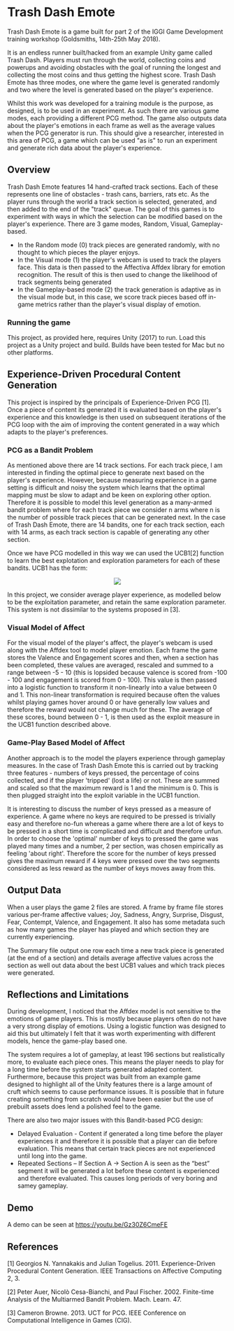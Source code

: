 # Trash Dash Emote

Trash Dash Emote is a game built for part 2 of the IGGI Game Development training workshop (Goldsmiths, 14th-25th May 2018).

It is an endless runner built/hacked from an example Unity game called Trash Dash. Players must run through the world, collecting coins and powerups and avoiding obstacles with the goal of running the longest and collecting the most coins and thus getting the highest score. Trash Dash Emote has three modes, one where the game level is generated randomly and two where the level is generated based on the player's experience.  

Whilst this work was developed for a training module is the purpose, as designed, is to be used in an experiment. As such there are various game modes, each providing a different PCG method. The game also outputs data about the player's emotions in each frame as well as the average values when the PCG generator is run. This should give a researcher, interested in this area of PCG, a game which can be used "as is" to run an experiment and generate rich data about the player's experience. 

## Overview
Trash Dash Emote features 14 hand-crafted track sections. Each of these represents one line of obstacles -  trash cans, barriers, rats etc. As the player runs through the world a track section is selected, generated, and then added to the end of the "track" queue. The goal of this games is to experiment with ways in which the selection can be modified based on the player's experience. There are 3 game modes, Random, Visual, Gameplay-based.

- In the Random mode (0) track pieces are generated randomly, with no thought to which pieces the player enjoys. 
- In the Visual mode (1) the player's webcam is used to track the players face. This data is then passed to the Affectiva Affdex library for emotion recognition. The result of this is then used to change the likelihood of track segments being generated
- In the Gameplay-based mode (2) the track generation is adaptive as in the visual mode but, in this case, we score track pieces based off in-game metrics rather than the player's visual display of emotion. 

### Running the game
This project, as provided here, requires Unity (2017) to run. Load this project as a Unity project and build. Builds have been tested for Mac but no other platforms. 

## Experience-Driven Procedural Content Generation
This project is inspired by the principals of Experience-Driven PCG [1]. Once a piece of content its generated it is evaluated based on the player's experience and this knowledge is then used on subsequent iterations of the PCG loop with the aim of improving the content generated in a way which adapts to the player's preferences. 

### PCG as a Bandit Problem 
As mentioned above there are 14 track sections. For each track piece, I am interested in finding the optimal piece to generate next based on the player's experience. However, because measuring experience in a game setting is difficult and noisy the system which learns that the optimal mapping must be slow to adapt and be keen on exploring other option. Therefore it is possible to model this level generation as a many-armed bandit problem where for each track piece we consider n arms where n is the number of possible track pieces that can be generated next. In the case of Trash Dash Emote, there are 14 bandits, one for each track section, each with 14 arms, as each track section is capable of generating any other section.

Once we have PCG modelled in this way we can used the UCB1[2] function to learn the best explotation and exploration parameters for each of these bandits. UCB1 has the form: 

<p align="center">
<img src="https://latex.codecogs.com/gif.latex?%5Cbar%7Bx_i%7D%20&plus;%20c%5Csqrt%7B%5Cfrac%7B%5Cln%7B%28N_i%29%7D%7D%7Bn_i%7D%7D">
  </p>

In this project, we consider average player experience, as modelled below to be the exploitation parameter, and retain the same exploration parameter. This system is not dissimilar to the systems proposed in [3].

### Visual Model of Affect
For the visual model of the player's affect, the player's webcam is used along with the Affdex tool to model player emotion. Each frame the game stores the Valence and Engagement scores and then, when a section has been completed, these values are averaged, rescaled and summed to a range between -5 - 10 (this is lopsided because valence is scored from -100 - 100 and engagement is scored from 0 - 100). This value is then passed into a logistic function to transform it non-linearly into a value between 0 and 1. This non-linear transformation is required because often the values whilst playing games hover around 0 or have generally low values and therefore the reward would not change much for these. The average of these scores, bound between 0 - 1, is then used as the exploit measure in the UCB1 function described above. 

### Game-Play Based Model of Affect
Another approach is to the model the players experience through gameplay measures. In the case of Trash Dash Emote this is carried out by tracking three features - numbers of keys pressed, the percentage of coins collected, and if the player 'tripped' (lost a life) or not. These are summed and scaled so that the maximum reward is 1 and the minimum is 0. This is then plugged straight into the exploit variable in the UCB1 function. 

It is interesting to discuss the number of keys pressed as a measure of experience. A game where no keys are required to be pressed is trivially easy and therefore no-fun whereas a game where there are a lot of keys to be pressed in a short time is complicated and difficult and therefore unfun. In order to choose the 'optimal' number of keys to pressed the game was played many times and a number, 2 per section, was chosen empirically as feeling 'about right'. Therefore the score for the number of keys pressed gives the maximum reward if 4 keys were pressed over the two segments considered as less reward as the number of keys moves away from this. 

## Output Data
When a user plays the game 2 files are stored. A frame by frame file stores various per-frame affective values; Joy, Sadness, Angry, Surprise, Disgust, Fear, Contempt, Valence, and Engagement. It also has some metadata such as how many games the player has played and which section they are currently experiencing. 

The Summary file output one row each time a new track piece is generated (at the end of a section) and details average affective values across the section as well out data about the best UCB1 values and which track pieces were generated. 

## Reflections and Limitations
During development, I noticed that the Affdex model is not sensitive to the emotions of game players. This is mostly because players often do not have a very strong display of emotions. Using a logistic function was designed to aid this but ultimately I felt that it was worth experimenting with different models, hence the game-play based one.

The system requires a lot of gameplay, at least 196 sections but realistically more, to evaluate each piece ones. This means the player needs to play for a long time before the system starts generated adapted content. Furthermore, because this project was built from an example game designed to highlight all of the Unity features there is a large amount of cruft which seems to cause performance issues. It is possible that in future creating something from scratch would have been easier but the use of prebuilt assets does lend a polished feel to the game. 

There are also two major issues with this Bandit-based PCG design:
 - Delayed Evaluation - Content if generated a long time before the player experiences it and therefore it is possible that a player can die before evaluation. This means that certain track pieces are not experienced until long into the game.
- Repeated Sections – If Section A -> Section A is seen as the “best” segment it will be generated a lot before these content is experienced and therefore evaluated. This causes long periods of very boring and samey gameplay.

## Demo
A demo can be seen at https://youtu.be/Gz30Z6CmeFE

## References
[1] Georgios N. Yannakakis and Julian Togelius. 2011. Experience-Driven Procedural Content Generation. IEEE Transactions on Affective Computing 2, 3.

[2] Peter Auer, Nicolò Cesa-Bianchi, and Paul Fischer. 2002. Finite-time Analysis of the Multiarmed Bandit Problem. Mach. Learn. 47.

[3] Cameron Browne. 2013. UCT for PCG. IEEE Conference on Computational Intelligence in Games (CIG).
